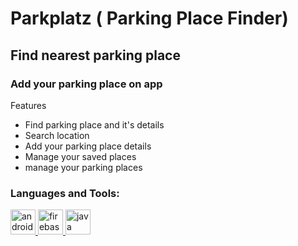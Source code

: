 # Parkplatz ( Parking Place Finder)
<h2>Find nearest parking place</h1>
<h3>Add your parking place on app</h3>

<p align="left">Features</p>

- Find parking place and it's details 
- Search location 
- Add your parking place details
- Manage your saved places
- manage your parking places


<h3 align="left">Languages and Tools:</h3>
<p align="left"> <a href="https://developer.android.com" target="_blank"> <img src="https://upload.wikimedia.org/wikipedia/commons/d/d7/Android_robot.svg" alt="android" width="40" height="40"/> </a> <a href="https://firebase.google.com/" target="_blank"> <img src="https://www.vectorlogo.zone/logos/firebase/firebase-icon.svg" alt="firebase" width="40" height="40"/> </a> <a href="https://www.java.com" target="_blank"> <img src="https://en.wikipedia.org/wiki/Java_(programming_language)#/media/File:Java_programming_language_logo.svg" alt="java" width="40" height="40"/> </a> </p>
